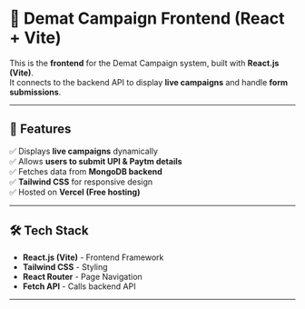 # 🌟 Demat Campaign Frontend (React + Vite)

This is the **frontend** for the Demat Campaign system, built with **React.js (Vite)**.  
It connects to the backend API to display **live campaigns** and handle **form submissions**.

---

## 📌 Features
✅ Displays **live campaigns** dynamically  
✅ Allows **users to submit UPI & Paytm details**  
✅ Fetches data from **MongoDB backend**  
✅ **Tailwind CSS** for responsive design  
✅ Hosted on **Vercel (Free hosting)**  

---

## 🛠️ Tech Stack
- **React.js (Vite)** - Frontend Framework  
- **Tailwind CSS** - Styling  
- **React Router** - Page Navigation  
- **Fetch API** - Calls backend API  

---
